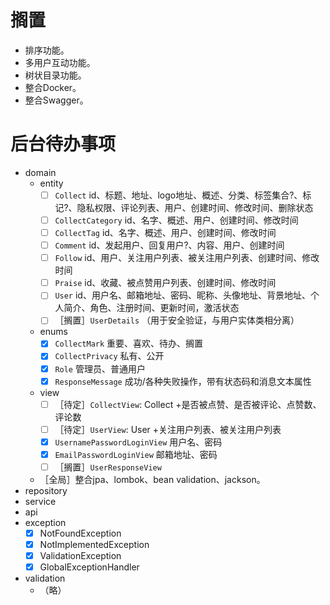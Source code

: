 # 搁置

* 排序功能。
* 多用户互动功能。
* 树状目录功能。
* 整合Docker。
* 整合Swagger。

# 后台待办事项

* domain 
    * entity
        * [ ] `Collect` id、标题、地址、logo地址、概述、分类、标签集合?、标记?、隐私权限、评论列表、用户、创建时间、修改时间、删除状态
        * [ ] `CollectCategory` id、名字、概述、用户、创建时间、修改时间
        * [ ] `CollectTag` id、名字、概述、用户、创建时间、修改时间
        * [ ] `Comment` id、发起用户、回复用户?、内容、用户、创建时间
        * [ ] `Follow` id、用户、关注用户列表、被关注用户列表、创建时间、修改时间
        * [ ] `Praise` id、收藏、被点赞用户列表、创建时间、修改时间
        * [ ] `User` id、用户名、邮箱地址、密码、昵称、头像地址、背景地址、个人简介、角色、注册时间、更新时间，激活状态
        * [ ] ［搁置］`UserDetails` （用于安全验证，与用户实体类相分离）
    * enums
        * [X] `CollectMark` 重要、喜欢、待办、搁置
        * [X] `CollectPrivacy` 私有、公开
        * [X] `Role` 管理员、普通用户
        * [X] `ResponseMessage` 成功/各种失败操作，带有状态码和消息文本属性
    * view
        * [ ] ［待定］`CollectView`: Collect +是否被点赞、是否被评论、点赞数、评论数
        * [ ] ［待定］`UserView`: User +关注用户列表、被关注用户列表
        * [X] `UsernamePasswordLoginView` 用户名、密码
        * [X] `EmailPasswordLoginView` 邮箱地址、密码
        * [ ] ［搁置］`UserResponseView` 
    * ［全局］整合jpa、lombok、bean validation、jackson。 
* repository
* service
* api
* exception
    * [X] NotFoundException
    * [X] NotImplementedException
    * [X] ValidationException
    * [X] GlobalExceptionHandler
* validation
    * （略）

